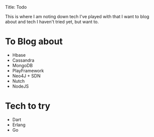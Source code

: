 Title: Todo

This is where I am noting down tech I've played with that I want to blog about and tech I haven't tried yet, but want to.

# To Blog about

 * Hbase
 * Cassandra
 * MongoDB
 * PlayFramework
 * Neo4J + SDN
 * Nutch
 * NodeJS


# Tech to try

 * Dart
 * Erlang
 * Go
